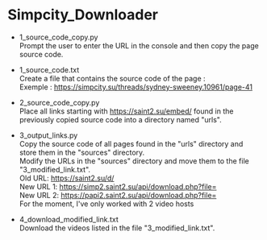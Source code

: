 # Simpcity_Downloader

- 1_source_code_copy.py  
Prompt the user to enter the URL in the console and then copy the page source code.  
  
- 1_source_code.txt  
Create a file that contains the source code of the page :  
Exemple : https://simpcity.su/threads/sydney-sweeney.10961/page-41  
  
- 2_source_code_copy.py  
Place all links starting with https://saint2.su/embed/ found in the previously copied source code into a directory named "urls".  
  
- 3_output_links.py  
Copy the source code of all pages found in the "urls" directory and store them in the "sources" directory.  
Modify the URLs in the "sources" directory and move them to the file "3_modified_link.txt".  
    Old URL: https://saint2.su/d/  
    New URL 1: https://simp2.saint2.su/api/download.php?file=  
    New URL 2: https://papi2.saint2.su/api/download.php?file=  
For the moment, I've only worked with 2 video hosts  
  
- 4_download_modified_link.txt  
Download the videos listed in the file "3_modified_link.txt".
